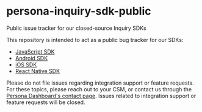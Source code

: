 # persona-inquiry-sdk-public
Public issue tracker for our closed-source Inquiry SDKs

This repository is intended to act as a public bug tracker for our SDKs:

- [JavaScript SDK](https://docs.withpersona.com/docs/quickstart-embedded-flow)
- [Android SDK](https://docs.withpersona.com/docs/android-sdk-v2-integration-guide)
- [iOS SDK](https://docs.withpersona.com/docs/ios-sdk-v2-integration-guide)
- [React Native SDK](https://docs.withpersona.com/docs/react-native-sdk-integration)

Please do not file issues regarding integration support or feature requests. For these topics, please reach out to your CSM, or contact us through the [Persona Dashboard's contact page](https://app.withpersona.com/dashboard/contact-us). Issues related to integration support or feature requests will be closed.
